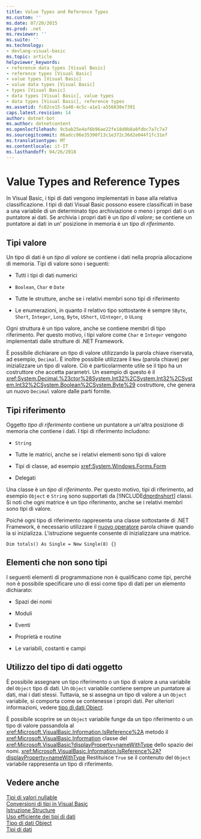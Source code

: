 ```yaml
---
title: Value Types and Reference Types
ms.custom: ''
ms.date: 07/20/2015
ms.prod: .net
ms.reviewer: ''
ms.suite: ''
ms.technology:
- devlang-visual-basic
ms.topic: article
helpviewer_keywords:
- reference data types [Visual Basic]
- reference types [Visual Basic]
- value types [Visual Basic]
- value data types [Visual Basic]
- types [Visual Basic]
- data types [Visual Basic], value types
- data types [Visual Basic], reference types
ms.assetid: fc82ce15-5a40-4c5c-a1e1-a556830e7391
caps.latest.revision: 14
author: dotnet-bot
ms.author: dotnetcontent
ms.openlocfilehash: 9cbab25e4af6b96ae22fe18d0b8a8fdbc7a7c7a7
ms.sourcegitcommit: 86adcc06e35390f13c1e372c36d2e044f1fc31ef
ms.translationtype: MT
ms.contentlocale: it-IT
ms.lasthandoff: 04/26/2018
---
```

# <a name="value-types-and-reference-types"></a>Value Types and Reference Types
In Visual Basic, i tipi di dati vengono implementati in base alla relativa classificazione. I tipi di dati Visual Basic possono essere classificati in base a una variabile di un determinato tipo archiviazione o meno i propri dati o un puntatore ai dati. Se archivia i propri dati è un *tipo di valore*; se contiene un puntatore ai dati in un' posizione in memoria è un *tipo di riferimento*.  
  
## <a name="value-types"></a>Tipi valore  
 Un tipo di dati è un *tipo di valore* se contiene i dati nella propria allocazione di memoria. Tipi di valore sono i seguenti:  
  
-   Tutti i tipi di dati numerici  
  
-   `Boolean`, `Char` e `Date`  
  
-   Tutte le strutture, anche se i relativi membri sono tipi di riferimento  
  
-   Le enumerazioni, in quanto il relativo tipo sottostante è sempre `SByte`, `Short`, `Integer`, `Long`, `Byte`, `UShort`, `UInteger`, o `ULong`  
  
 Ogni struttura è un tipo valore, anche se contiene membri di tipo riferimento. Per questo motivo, i tipi valore come `Char` e `Integer` vengono implementati dalle strutture di .NET Framework.  
  
 È possibile dichiarare un tipo di valore utilizzando la parola chiave riservata, ad esempio, `Decimal`. È inoltre possibile utilizzare il `New` (parola chiave) per inizializzare un tipo di valore. Ciò è particolarmente utile se il tipo ha un costruttore che accetta parametri. Un esempio di questo è il <xref:System.Decimal.%23ctor%28System.Int32%2CSystem.Int32%2CSystem.Int32%2CSystem.Boolean%2CSystem.Byte%29> costruttore, che genera un nuovo `Decimal` valore dalle parti fornite.  
  
## <a name="reference-types"></a>Tipi riferimento  
 Oggetto *tipo di riferimento* contiene un puntatore a un'altra posizione di memoria che contiene i dati. I tipi di riferimento includono:  
  
-   `String`  
  
-   Tutte le matrici, anche se i relativi elementi sono tipi di valore  
  
-   Tipi di classe, ad esempio <xref:System.Windows.Forms.Form>  
  
-   Delegati  
  
 Una classe è un *tipo di riferimento*. Per questo motivo, tipi di riferimento, ad esempio `Object` e `String` sono supportati da [!INCLUDE[dnprdnshort](~/includes/dnprdnshort-md.md)] classi. Si noti che ogni matrice è un tipo riferimento, anche se i relativi membri sono tipi di valore.  
  
 Poiché ogni tipo di riferimento rappresenta una classe sottostante di .NET Framework, è necessario utilizzare il [nuovo operatore](../../../../visual-basic/language-reference/operators/new-operator.md) parola chiave quando la si inizializza. L'istruzione seguente consente di inizializzare una matrice.  
  
```  
Dim totals() As Single = New Single(8) {}  
```  
  
## <a name="elements-that-are-not-types"></a>Elementi che non sono tipi  
 I seguenti elementi di programmazione non è qualificano come tipi, perché non è possibile specificare uno di essi come tipo di dati per un elemento dichiarato:  
  
-   Spazi dei nomi  
  
-   Moduli  
  
-   Eventi  
  
-   Proprietà e routine  
  
-   Le variabili, costanti e campi  
  
## <a name="working-with-the-object-data-type"></a>Utilizzo del tipo di dati oggetto  
 È possibile assegnare un tipo riferimento o un tipo di valore a una variabile del `Object` tipo di dati. Un `Object` variabile contiene sempre un puntatore ai dati, mai i dati stessi. Tuttavia, se si assegna un tipo di valore a un `Object` variabile, si comporta come se contenesse i propri dati. Per ulteriori informazioni, vedere [tipo di dati Object](../../../../visual-basic/language-reference/data-types/object-data-type.md).  
  
 È possibile scoprire se un `Object` variabile funge da un tipo riferimento o un tipo di valore passandola al <xref:Microsoft.VisualBasic.Information.IsReference%2A> metodo il <xref:Microsoft.VisualBasic.Information> classe del <xref:Microsoft.VisualBasic?displayProperty=nameWithType> dello spazio dei nomi. <xref:Microsoft.VisualBasic.Information.IsReference%2A?displayProperty=nameWithType> Restituisce `True` se il contenuto del `Object` variabile rappresenta un tipo di riferimento.  
  
## <a name="see-also"></a>Vedere anche  
 [Tipi di valori nullable](../../../../visual-basic/programming-guide/language-features/data-types/nullable-value-types.md)  
 [Conversioni di tipi in Visual Basic](../../../../visual-basic/programming-guide/language-features/data-types/type-conversions.md)  
 [Istruzione Structure](../../../../visual-basic/language-reference/statements/structure-statement.md)  
 [Uso efficiente dei tipi di dati](../../../../visual-basic/programming-guide/language-features/data-types/efficient-use-of-data-types.md)  
 [Tipo di dati Object](../../../../visual-basic/language-reference/data-types/object-data-type.md)  
 [Tipi di dati](../../../../visual-basic/programming-guide/language-features/data-types/index.md)
